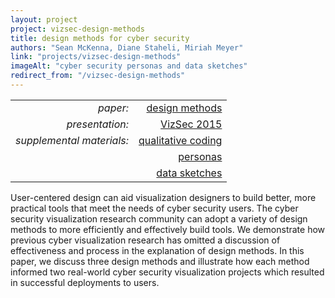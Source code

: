 ```yaml
---
layout: project
project: vizsec-design-methods
title: design methods for cyber security
authors: "Sean McKenna, Diane Staheli, Miriah Meyer"
link: "projects/vizsec-design-methods"
imageAlt: "cyber security personas and data sketches"
redirect_from: "/vizsec-design-methods"
---
```


|                           |                                               |
| ---:                      | ---:                                          |
| *paper:*                  | [design methods](paper.pdf)                   |
| *presentation:*           | [VizSec 2015](presentation.pdf)               |
| *supplemental materials:* | [qualitative coding](qualitative-coding.xlsx) |
|                           | [personas](personas.pdf)                      |
|                           | [data sketches](data-sketches.pdf)            |

User-centered design can aid visualization designers to build better, more practical tools that meet the needs of cyber security users.
The cyber security visualization research community can adopt a variety of design methods to more efficiently and effectively build tools.
We demonstrate how previous cyber visualization research has omitted a discussion of effectiveness and process in the explanation of design methods.
In this paper, we discuss three design methods and illustrate how each method informed two real-world cyber security visualization projects which resulted in successful deployments to users.

